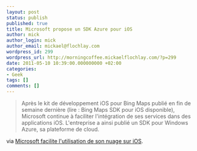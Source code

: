 ```yaml
---
layout: post
status: publish
published: true
title: Microsoft propose un SDK Azure pour iOS
author: mick
author_login: mick
author_email: mickael@flochlay.com
wordpress_id: 299
wordpress_url: http://morningcoffee.mickaelflochlay.com/?p=299
date: 2011-05-10 10:39:00.000000000 +02:00
categories:
- Geek
tags: []
comments: []
---
```

<blockquote>Après le kit de développement iOS pour Bing Maps publié en fin de semaine dernière (lire : Bing Maps SDK pour iOS disponible), Microsoft continue à faciliter l'intégration de ses services dans des applications iOS. L'entreprise a ainsi publié un SDK pour Windows Azure, sa plateforme de cloud.</blockquote>
via <a href="http://www.macgeneration.com/news/voir/199412/microsoft-facilite-l-utilisation-de-son-nuage-sur-ios">Microsoft facilite l'utilisation de son nuage sur iOS</a>.
